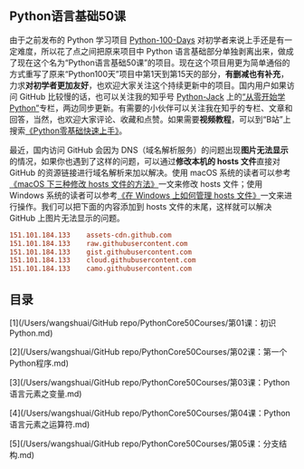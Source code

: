 ## Python语言基础50课

由于之前发布的 Python 学习项目 [Python-100-Days](https://github.com/jackfrued/Python-100-Days) 对初学者来说上手还是有一定难度，所以花了点之间把原来项目中 Python 语言基础部分单独剥离出来，做成了现在这个名为“Python语言基础50课”的项目。现在这个项目用更为简单通俗的方式重写了原来“Python100天”项目中第1天到第15天的部分，**有删减也有补充**，力求**对初学者更加友好**，也欢迎大家关注这个持续更新中的项目。国内用户如果访问 GitHub 比较慢的话，也可以关注我的知乎号 [Python-Jack](https://www.zhihu.com/people/jackfrued) 上的[“从零开始学Python”](<https://zhuanlan.zhihu.com/c_1216656665569013760>)专栏，两边同步更新。有需要的小伙伴可以关注我在知乎的专栏、文章和回答，当然，也欢迎大家评论、收藏和点赞。如果需要**视频教程**，可以到“B站”上搜索[《Python零基础快速上手》](https://www.bilibili.com/video/BV1FT4y1R7sz)。

最近，国内访问 GitHub 会因为 DNS（域名解析服务）的问题出现**图片无法显示**的情况，如果你也遇到了这样的问题，可以通过**修改本机的 hosts 文件**直接对 GitHub 的资源链接进行域名解析来加以解决。使用 macOS 系统的读者可以参考[《macOS 下三种修改 hosts 文件的方法》](<https://www.jianshu.com/p/752211238c1b>)一文来修改 hosts 文件；使用 Windows 系统的读者可以参考[《在 Windows 上如何管理 hosts 文件》](<https://sspai.com/post/43248>)一文来进行操作。我们可以把下面的内容添加到 hosts 文件的末尾，这样就可以解决 GitHub 上图片无法显示的问题。

```INI
151.101.184.133    assets-cdn.github.com
151.101.184.133    raw.githubusercontent.com
151.101.184.133    gist.githubusercontent.com
151.101.184.133    cloud.githubusercontent.com
151.101.184.133    camo.githubusercontent.com
```

## 目录

[1](/Users/wangshuai/GitHub repo/PythonCore50Courses/第01课：初识Python.md)

[2](/Users/wangshuai/GitHub repo/PythonCore50Courses/第02课：第一个Python程序.md)

[3](/Users/wangshuai/GitHub repo/PythonCore50Courses/第03课：Python语言元素之变量.md)

[4](/Users/wangshuai/GitHub repo/PythonCore50Courses/第04课：Python语言元素之运算符.md)

[5](/Users/wangshuai/GitHub repo/PythonCore50Courses/第05课：分支结构.md)

